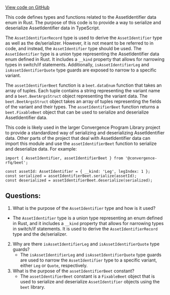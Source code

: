 [View code on GitHub](https://github.com/convergence-rfq/convergence-program-library/rfq/js/generated/types/AssetIdentifier.ts)

This code defines types and functions related to the AssetIdentifier data enum in Rust. The purpose of this code is to provide a way to serialize and deserialize AssetIdentifier data in TypeScript. 

The `AssetIdentifierRecord` type is used to derive the `AssetIdentifier` type as well as the de/serializer. However, it is not meant to be referred to in code, and instead, the `AssetIdentifier` type should be used. The `AssetIdentifier` type is a union type representing the AssetIdentifier data enum defined in Rust. It includes a `__kind` property that allows for narrowing types in switch/if statements. Additionally, `isAssetIdentifierLeg` and `isAssetIdentifierQuote` type guards are exposed to narrow to a specific variant.

The `assetIdentifierBeet` function is a `beet.dataEnum` function that takes an array of tuples. Each tuple contains a string representing the variant name and a `beet.BeetArgsStruct` object representing the variant data. The `beet.BeetArgsStruct` object takes an array of tuples representing the fields of the variant and their types. The `assetIdentifierBeet` function returns a `beet.FixableBeet` object that can be used to serialize and deserialize AssetIdentifier data.

This code is likely used in the larger Convergence Program Library project to provide a standardized way of serializing and deserializing AssetIdentifier data. Other parts of the project that deal with AssetIdentifier data can import this module and use the `assetIdentifierBeet` function to serialize and deserialize data. For example:

```
import { AssetIdentifier, assetIdentifierBeet } from '@convergence-rfq/beet';

const assetId: AssetIdentifier = { __kind: 'Leg', legIndex: 1 };
const serialized = assetIdentifierBeet.serialize(assetId);
const deserialized = assetIdentifierBeet.deserialize(serialized);
```
## Questions: 
 1. What is the purpose of the `AssetIdentifier` type and how is it used?
   - The `AssetIdentifier` type is a union type representing an enum defined in Rust, and it includes a `__kind` property that allows for narrowing types in switch/if statements. It is used to derive the `AssetIdentifierRecord` type and the de/serializer.
2. Why are there `isAssetIdentifierLeg` and `isAssetIdentifierQuote` type guards?
   - The `isAssetIdentifierLeg` and `isAssetIdentifierQuote` type guards are used to narrow the `AssetIdentifier` type to a specific variant, either `Leg` or `Quote`, respectively.
3. What is the purpose of the `assetIdentifierBeet` constant?
   - The `assetIdentifierBeet` constant is a `FixableBeet` object that is used to serialize and deserialize `AssetIdentifier` objects using the `beet` library.